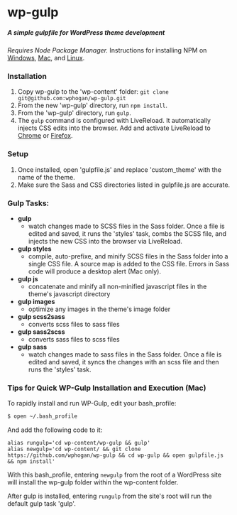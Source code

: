 # wp-gulp 
##### A simple gulpfile for WordPress theme development
*Requires Node Package Manager.* Instructions for installing NPM on [Windows](http://blog.teamtreehouse.com/install-node-js-npm-windows), [Mac](http://blog.teamtreehouse.com/install-node-js-npm-mac), and [Linux](http://blog.teamtreehouse.com/install-node-js-npm-linux).

### Installation
1. Copy wp-gulp to the 'wp-content' folder: `git clone git@github.com:wphogan/wp-gulp.git`
2. From the new 'wp-gulp' directory, run `npm install`.
3. From the 'wp-gulp' directory, run `gulp`.
4. The `gulp` command is configured with LiveReload. It automatically injects CSS edits into the browser. Add and activate LiveReload to [Chrome](https://chrome.google.com/webstore/detail/livereload/jnihajbhpnppcggbcgedagnkighmdlei?hl=en) or [Firefox](https://addons.mozilla.org/en-US/firefox/addon/livereload/).

### Setup
1. Once installed, open 'gulpfile.js' and replace 'custom_theme' with the name of the theme.
2. Make sure the Sass and CSS directories listed in gulpfile.js are accurate.


### Gulp Tasks:
- **gulp**
  - watch changes made to SCSS files in the Sass folder. Once a file is edited and saved, it runs the 'styles' task, combs the SCSS file, and injects the new CSS into the browser via LiveReload.
- **gulp styles**
  - compile, auto-prefixe, and minify SCSS files in the Sass folder into a single CSS file. A source map is added to the CSS file. Errors in Sass code will produce a desktop alert (Mac only).
- **gulp js**
  - concatenate and minify all non-minified javascript files in the theme's javascript directory
- **gulp images** 
  - optimize any images in the theme's image folder
- **gulp scss2sass** 
  - converts scss files to sass files
- **gulp sass2scss** 
  - converts sass files to scss files
- **gulp sass** 
  - watch changes made to sass files in the Sass folder. Once a file is edited and saved, it syncs the changes with an scss file and then runs the 'styles' task.

### Tips for Quick WP-Gulp Installation and Execution (Mac)
To rapidly install and run WP-Gulp, edit your bash_profile:
```sh
$ open ~/.bash_profile
```
And add the following code to it:
```
alias rungulp='cd wp-content/wp-gulp && gulp' 
alias newgulp='cd wp-content/ && git clone https://github.com/wphogan/wp-gulp && cd wp-gulp && open gulpfile.js && npm install'
```
With this bash_profile, entering `newgulp` from the root of a WordPress site will install the wp-gulp folder within the wp-content folder.

After gulp is installed, entering `rungulp` from the site's root will run the default gulp task 'gulp'.
